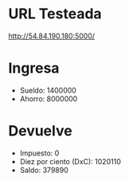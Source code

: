 # URL Testeada
http://54.84.190.180:5000/

# Ingresa
- Sueldo: 1400000
- Ahorro: 8000000

# Devuelve
- Impuesto: 0
- Diez por ciento (DxC): 1020110
- Saldo: 379890
